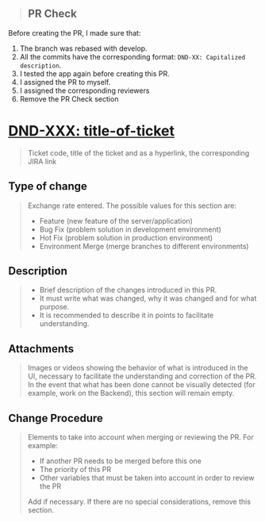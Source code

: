 > ## PR Check

Before creating the PR, I made sure that:

1. The branch was rebased with develop.
2. All the commits have the corresponding format: `DND-XX: Capitalized description`.
3. I tested the app again before creating this PR.
4. I assigned the PR to myself.
5. I assigned the corresponding reviewers
6. Remove the PR Check section

# [DND-XXX: title-of-ticket](https://dumb-and-dangerous.atlassian.net/browse/DND-XXX)

> Ticket code, title of the ticket and as a hyperlink, the corresponding JIRA link

## Type of change

> Exchange rate entered. The possible values ​​for this section are:
>
> - Feature (new feature of the server/application)
> - Bug Fix (problem solution in development environment)
> - Hot Fix (problem solution in production environment)
> - Environment Merge (merge branches to different environments)

## Description

> - Brief description of the changes introduced in this PR.
> - It must write what was changed, why it was changed and for what purpose.
> - It is recommended to describe it in points to facilitate understanding.

## Attachments

> Images or videos showing the behavior of what is introduced in the UI, necessary to facilitate the understanding and correction of the PR.
> In the event that what has been done cannot be visually detected (for example, work on the Backend), this section will remain empty.

## Change Procedure

> Elements to take into account when merging or reviewing the PR. For example:
>
> - If another PR needs to be merged before this one
> - The priority of this PR
> - Other variables that must be taken into account in order to review the PR
>
> Add if necessary. If there are no special considerations, remove this section.

